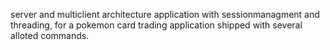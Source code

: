 server and multiclient architecture application with sessionmanagment and threading, for a pokemon card trading application shipped with several alloted commands.
